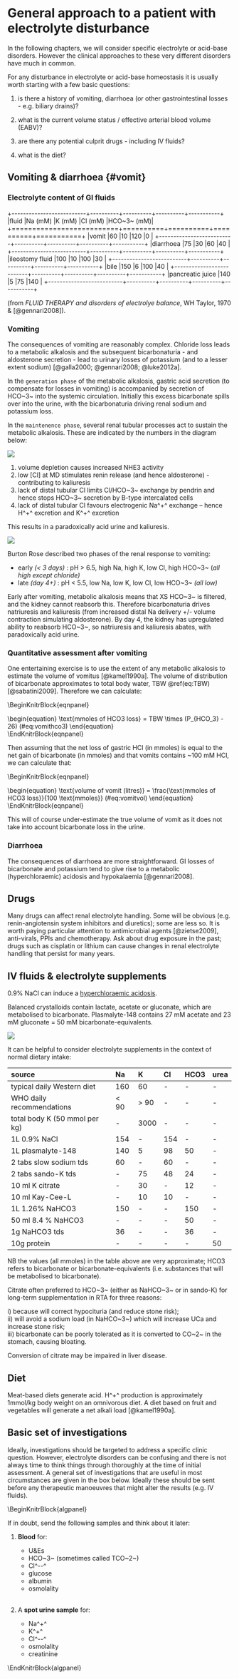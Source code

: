 # General approach to a patient with electrolyte disturbance

In the following chapters, we will consider specific electrolyte or acid-base disorders.  However the clinical approaches to these very different disorders have much in common.  

For any disturbance in electrolyte or acid-base homeostasis it is usually worth starting with a few basic questions:

1) is there a history of vomiting, diarrhoea (or other gastrointestinal losses - e.g. biliary drains)?  

2) what is the current volume status / effective arterial blood volume (EABV)?  

3) are there any potential culprit drugs - including IV fluids?  

4) what is the diet?  

## Vomiting & diarrhoea {#vomit}

### Electrolyte content of GI fluids

+--------------------------+----------+----------+----------+-----------+
|fluid                     |Na (mM)   |K (mM)    |Cl (mM)   |HCO~3~ (mM)|
+==========================+==========+==========+==========+===========+
|vomit                     |60        |10        |120       |0          |
+--------------------------+----------+----------+----------+-----------+
|diarrhoea                 |75        |30        |60        |40         |
+--------------------------+----------+----------+----------+-----------+
|ileostomy fluid           |100       |10        |100       |30         |
+--------------------------+----------+----------+----------+-----------+
|bile                      |150       |6         |100       |40         |
+--------------------------+----------+----------+----------+-----------+
|pancreatic juice          |140       |5         |75        |140        |
+--------------------------+----------+----------+----------+-----------+

(from *FLUID THERAPY and disorders of electrolye balance*, WH Taylor, 1970 & [@gennari2008]).  

### Vomiting

The consequences of vomiting are reasonably complex.  Chloride loss leads to a metabolic alkalosis and the subsequent bicarbonaturia - and aldosterone secretion - lead to urinary losses of potassium (and to a lesser extent sodium) [@galla2000; @gennari2008; @luke2012a].  

In the `generation phase` of the metabolic alkalosis, gastric acid secretion (to compensate for losses in vomiting) is accompanied by secretion of HCO~3~ into the systemic circulation.  Initially this excess bicarbonate spills over into the urine, with the bicarbonaturia driving renal sodium and potassium loss.  

In the `maintenence phase`, several renal tubular processes act to sustain the metabolic alkalosis.  These are indicated by the numbers in the diagram below: 

![](figures/vomiting1.png)

1) volume depletion causes increased NHE3 activity  
2) low [Cl] at MD stimulates renin release (and hence aldosterone) - contributing to kaliuresis  
3) lack of distal tubular Cl limits Cl/HCO~3~ exchange by pendrin and hence stops HCO~3~ secretion by B-type intercalated cells  
4) lack of distal tubular Cl favours electrogenic Na^+^ exchange – hence H^+^ excretion and K^+^ excretion  

This results in a paradoxically acid urine and kaliuresis.  

![](figures/vomiting2.png)

Burton Rose described two phases of the renal response to vomiting:

+  early *(\< 3 days)* : pH \> 6.5, high Na, high K, low Cl, high HCO~3~ (*all high except chloride)*
+  late *(day 4+)* : pH \< 5.5, low Na, low K, low Cl, low HCO~3~ *(all low)*

Early after vomiting, metabolic alkalosis means that XS HCO~3~ is filtered, and the kidney cannot reabsorb this. Therefore bicarbonaturia drives natriuresis and kaliuresis (from increased distal Na delivery +/- volume contraction simulating aldosterone). By day 4, the kidney has upregulated ability to reabsorb HCO~3~, so natriuresis and kaliuresis abates, with paradoxically acid urine.  

### Quantitative assessment after vomiting

One entertaining exercise is to use the extent of any metabolic alkalosis to estimate the volume of vomitus [@kamel1990a].  The volume of distribution of bicarbonate approximates to total body water, TBW \@ref(eq:TBW) [@sabatini2009].  Therefore we can calculate:

\BeginKnitrBlock{eqnpanel}<div class="eqnpanel">\begin{equation}
  \text{mmoles of HCO3 loss} = TBW \times (P_{HCO_3} - 26)
  (\#eq:vomithco3)
\end{equation}</div>\EndKnitrBlock{eqnpanel}

Then assuming that the net loss of gastric HCl (in mmoles) is equal to the net gain of bicarbonate (in mmoles) and that vomits contains \~100 mM HCl, we can calculate that:

\BeginKnitrBlock{eqnpanel}<div class="eqnpanel">\begin{equation}
  \text{volume of vomit (litres)} = \frac{\text{mmoles of HCO3 loss}}{100 \text{mmoles}} 
  (\#eq:vomitvol)
\end{equation}</div>\EndKnitrBlock{eqnpanel}

This will of course under-estimate the true volume of vomit as it does not take into account bicarbonate loss in the urine.  


### Diarrhoea

The consequences of diarrhoea are more straightforward.  GI losses of bicarbonate and potassium tend to give rise to a metabolic (hyperchloraemic) acidosis and hypokalaemia [@gennari2008].  


## Drugs 

Many drugs can affect renal electrolyte handling.  Some will be obvious (e.g. renin-angiotensin system inhibitors and diuretics); some are less so.  It is worth paying particular attention to antimicrobial agents [@zietse2009], anti-virals, PPIs and chemotherapy.  Ask about drug exposure in the past; drugs such as cisplatin or lithium can cause changes in renal electrolyte handling that persist for many years.  


## IV fluids & electrolyte supplements

0.9% NaCl can induce a [hyperchloraemic acidosis](#HCMA).

Balanced crystalloids contain lactate, acetate or gluconate, which are metabolised to bicarbonate.  Plasmalyte-148 contains 27 mM acetate and 23 mM gluconate = 50 mM bicarbonate-equivalents.  

![](figures/crystalloids.png)

It can be helpful to consider electrolyte supplements in the context of normal dietary intake:  


|source                        |Na   |K    |Cl  |HCO3 |urea |
|:-----------------------------|:----|:----|:---|:----|:----|
|typical daily Western diet    |160  |60   |-   |-    |-    |
|WHO daily recommendations     |< 90 |> 90 |-   |-    |-    |
|total body K (50 mmol per kg) |-    |3000 |-   |-    |-    |
|1L 0.9% NaCl                  |154  |-    |154 |-    |-    |
|1L plasmalyte-148             |140  |5    |98  |50   |-    |
|2 tabs slow sodium tds        |60   |-    |60  |-    |-    |
|2 tabs sando-K tds            |-    |75   |48  |24   |-    |
|10 ml K citrate               |-    |30   |-   |12   |-    |
|10 ml Kay-Cee-L               |-    |10   |10  |-    |-    |
|1L 1.26% NaHCO3               |150  |-    |-   |150  |-    |
|50 ml 8.4 % NaHCO3            |-    |-    |-   |50   |-    |
|1g NaHCO3 tds                 |36   |-    |-   |36   |-    |
|10g protein                   |-    |-    |-   |-    |50   |

NB the values (all mmoles) in the table above are very approximate; HCO3 refers to bicarbonate or bicarbonate-equivalents (i.e. substances that will be metabolised to bicarbonate).   

Citrate often preferred to HCO~3~ (either as NaHCO~3~ or in sando-K) for long-term supplementation in RTA for three reasons:  

i) because will correct hypocituria (and reduce stone risk);  
ii) will avoid a sodium load (in NaHCO~3~) which will increase UCa and increase stone risk;  
iii) bicarbonate can be poorly tolerated as it is converted to CO~2~ in the stomach, causing bloating.  

Conversion of citrate may be impaired in liver disease.    

<!--
### Electrolyte supplements

Bicarbonate:  

- 1.26% NaHCO~3~ is 150 mM  
- 8.4% NaHCO~3~ is 1M  
- 2g qds = 8g = \~ 100 mmol HCO~3~

Potassium:  

- Kcitrate, 10 ml contains \~ 12 mmol citrate (= 12 mmol HCO~3~ equivalent) and 30 mmol K  
- SandoK, 2tabs qds contains 100 mmol K^+^ + 64 mmol Cl^--^ + 32 mmol HCO~3~    -->


## Diet  

Meat-based diets generate acid.  H^+^ production is approximately 1mmol/kg body weight on an omnivorous diet.  A diet based on fruit and vegetables will generate a net alkali load [@kamel1990a].  


## Basic set of investigations

Ideally, investigations should be targeted to address a specific clinic question. However, electrolyte disorders can be confusing and there is not always time to think things through thoroughly at the time of initial assessment.  A general set of investigations that are useful in most circumstances are given in the box below.  Ideally these should be sent before any therapeutic manoeuvres that might alter the results (e.g. IV fluids).  

\BeginKnitrBlock{algpanel}<div class="algpanel">If in doubt, send the following samples and think about it later:  

1. **Blood** for:
    + U&Es  
    + HCO~3~ (sometimes called TCO~2~)  
    + Cl^--^  
    + glucose  
    + albumin  
    + osmolality  
&nbsp; 

2. A **spot urine sample** for:
    + Na^+^  
    + K^+^  
    + Cl^--^  
    + osmolality  
    + creatinine  
</div>\EndKnitrBlock{algpanel}


